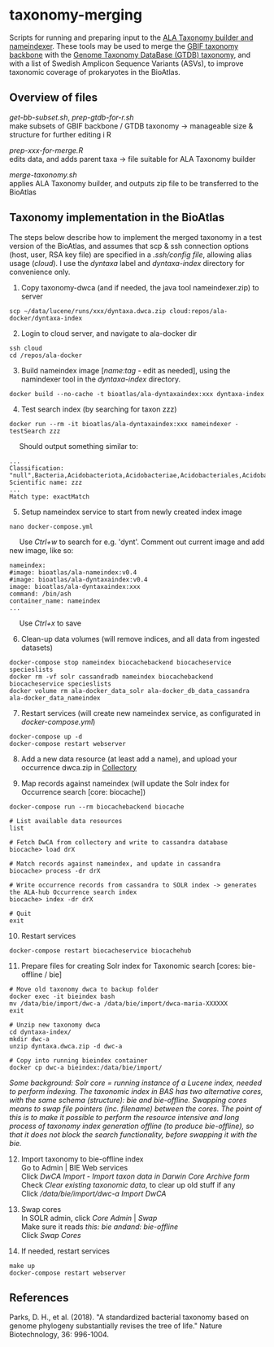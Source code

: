 # taxonomy-merging
Scripts for running and preparing input to the [ALA Taxonomy builder and nameindexer](https://github.com/AtlasOfLivingAustralia/documentation/wiki/A-Guide-to-Getting-Names-into-the-ALA). These tools may be used to merge the [GBIF taxonomy backbone](https://www.gbif.org/dataset/d7dddbf4-2cf0-4f39-9b2a-bb099caae36c) with the [Genome Taxonomy DataBase (GTDB) taxonomy](https://gtdb.ecogenomic.org/about), and with a list of Swedish Amplicon Sequence Variants (ASVs), to improve taxonomic coverage of prokaryotes in the BioAtlas. 

## Overview of files

*get-bb-subset.sh*, *prep-gtdb-for-r.sh* <br>make subsets of GBIF backbone / GTDB taxonomy -> manageable size & structure for further editing i R

*prep-xxx-for-merge.R* <br>edits data, and adds parent taxa -> file suitable for ALA Taxonomy builder

*merge-taxonomy.sh* <br>applies ALA Taxonomy builder, and outputs zip file to be transferred to the BioAtlas

## Taxonomy implementation in the BioAtlas
The steps below describe how to implement the merged taxonomy in a test version of the BioAtlas, and assumes that scp & ssh connection options (host, user, RSA key file) are specified in a *.ssh/config file*, allowing alias usage (*cloud*). I use the *dyntaxa* label and *dyntaxa-index* directory for convenience only.

1. Copy taxonomy-dwca (and if needed, the java tool nameindexer.zip) to server
```console
scp ~/data/lucene/runs/xxx/dyntaxa.dwca.zip cloud:repos/ala-docker/dyntaxa-index
```
2. Login to cloud server, and navigate to ala-docker dir
```console
ssh cloud
cd /repos/ala-docker
```
3. Build nameindex image \[*name:tag* - edit as needed\], using the namindexer tool in the *dyntaxa-index* directory. 
```console
docker build --no-cache -t bioatlas/ala-dyntaxaindex:xxx dyntaxa-index
```
4. Test search index (by searching for taxon zzz)
```console
docker run --rm -it bioatlas/ala-dyntaxaindex:xxx nameindexer -testSearch zzz
```
&nbsp;&nbsp;&nbsp;&nbsp; Should output something similar to:
```console
...
Classification: "null",Bacteria,Acidobacteriota,Acidobacteriae,Acidobacteriales,Acidobacteriaceae,Edaphobacter
Scientific name: zzz
...
Match type: exactMatch
```
5. Setup nameindex service to start from newly created index image 
```console
nano docker-compose.yml
```
&nbsp;&nbsp;&nbsp;&nbsp; Use *Ctrl+w* to search for e.g. 'dynt'. Comment out current image and add new image, like so:
```console
nameindex:
#image: bioatlas/ala-nameindex:v0.4
#image: bioatlas/ala-dyntaxaindex:v0.4
image: bioatlas/ala-dyntaxaindex:xxx
command: /bin/ash
container_name: nameindex
...
```
&nbsp;&nbsp;&nbsp;&nbsp; Use *Ctrl+x* to save

6. Clean-up data volumes (will remove indices, and all data from ingested datasets)
```console
docker-compose stop nameindex biocachebackend biocacheservice specieslists
docker rm -vf solr cassandradb nameindex biocachebackend biocacheservice specieslists
docker volume rm ala-docker_data_solr ala-docker_db_data_cassandra ala-docker_data_nameindex
```
7. Restart services (will create new nameindex service, as configurated in *docker-compose.yml*)
```console
docker-compose up -d
docker-compose restart webserver
```
8. Add a new data resource (at least add a name), and upload your occurrence dwca.zip in [Collectory](http://molecular.infrabas.se/collectory/dataResource/list)

9. Map records against nameindex (will update the Solr index for Occurrence search \[core: biocache\])
```console
docker-compose run --rm biocachebackend biocache

# List available data resources
list

# Fetch DwCA from collectory and write to cassandra database
biocache> load drX

# Match records against nameindex, and update in cassandra
biocache> process -dr drX

# Write occurrence records from cassandra to SOLR index -> generates the ALA-hub Occurrence search index
biocache> index -dr drX

# Quit
exit
```
10. Restart services
```console
docker-compose restart biocacheservice biocachehub
```

11. Prepare files for creating Solr index for Taxonomic search  \[cores: bie-offline / bie\]
```console
# Move old taxonomy dwca to backup folder
docker exec -it bieindex bash
mv /data/bie/import/dwc-a /data/bie/import/dwca-maria-XXXXXX 
exit

# Unzip new taxonomy dwca
cd dyntaxa-index/
mkdir dwc-a
unzip dyntaxa.dwca.zip -d dwc-a

# Copy into running bieindex container
docker cp dwc-a bieindex:/data/bie/import/
```

*Some background: Solr core = running instance of a Lucene index, needed to perform indexing. The taxonomic index in BAS has two alternative cores, with the same schema (structure): bie and bie-offline. Swapping cores means to swap file pointers (inc. filename) between the cores. The point of this is to make it possible to perform the resource intensive and long process of taxonomy index generation offline (to produce bie-offline), so that it does not block the search functionality, before swapping it with the bie.*

12. Import taxonomy to bie-offline index
<br>Go to Admin | BIE Web services
<br>Click *DwCA Import - Import taxon data in Darwin Core Archive form*
<br>Check *Clear existing taxonomic data*, to clear up old stuff if any
<br>Click */data/bie/import/dwc-a Import DwCA*

13. Swap cores
<br>In SOLR admin, click *Core Admin* | *Swap*
<br>Make sure it reads *this: bie andand: bie-offline*
<br>Click *Swap Cores*

14. If needed, restart services
```console
make up
docker-compose restart webserver
```

## References
Parks, D. H., et al. (2018). "A standardized bacterial taxonomy based on genome phylogeny substantially revises the tree of life." Nature Biotechnology, 36: 996-1004.


